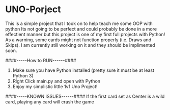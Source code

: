 # UNO-Porject
This is a simple project that I took on to help teach me some OOP with python 
Its not going to be perfect and could probably be done in a more effectient manner but this project is one of my first full projects with Python!
As a warning, some cards might not function properly (i.e. Draws and Skips). I am currently still working on it and they should be implimented soon.

####-----How to RUN------####
1. Make sure you have Python installed (pretty sure it must be at least Python 3)
2. Right Click main.py and open with Python
3. Enjoy my simplistic little 1v1 Uno Project!

####-----KNOWN ISSUES------####
If the first card set as Center is a wild card, playing any card will crash the game